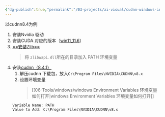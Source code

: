 ```yaml
---
{"dg-publish":true,"permalink":"/03-projects/ai-visual/cudnn-windows-install/","created":"2024-09-18T14:20:20.213+08:00","updated":"2024-05-27T15:03:23.000+08:00"}
---
```


以cudnn8.4为例
1. 安装Nvidia 驱动
2. 安装CUDA 对应的版本（[win11_11.6](https://developer.nvidia.com/cuda-11-6-0-download-archive?target_os=Windows&target_arch=x86_64&target_version=11&target_type=exe_local)）
3. [==安装Zlib==](http://www.winimage.com/zLibDll/zlib123dllx64.zip)
	>将 `zlibwapi.dll`所在的目录加入 PATH 环境变量
4. 安装[cudnn（8.4.1）](https://developer.nvidia.com/compute/cudnn/secure/8.4.1/local_installers/11.6/cudnn-windows-x86_64-8.4.1.50_cuda11.6-archive.zip)
	1. 解压cudnn 下载包，放入`C:\Program Files\NVIDIA\CUDNN\v8.x`
	2. 设置环境变量
		>[[06-Tools/windows/windows Environment Variables 环境变量如何打开\|windows Environment Variables 环境变量如何打开]]
	```
	Variable Name: PATH 
	Value to Add: C:\Program Files\NVIDIA\CUDNN\v8.x
	```